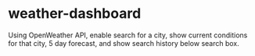 # weather-dashboard
Using OpenWeather API, enable search for a city, show current conditions for that city, 5 day forecast, and show search history below search box.

